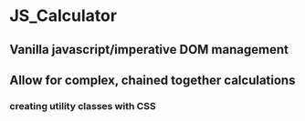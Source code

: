 # JS_Calculator

## Vanilla javascript/imperative DOM management

## Allow for complex, chained together calculations

### creating utility classes with CSS
